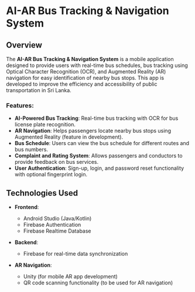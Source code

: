 # AI-AR Bus Tracking & Navigation System

## Overview

The **AI-AR Bus Tracking & Navigation System** is a mobile application designed to provide users with real-time bus schedules, bus tracking using Optical Character Recognition (OCR), and Augmented Reality (AR) navigation for easy identification of nearby bus stops. This app is developed to improve the efficiency and accessibility of public transportation in Sri Lanka.

### Features:
- **AI-Powered Bus Tracking**: Real-time bus tracking with OCR for bus license plate recognition.
- **AR Navigation**: Helps passengers locate nearby bus stops using Augmented Reality (feature in development).
- **Bus Schedule**: Users can view the bus schedule for different routes and bus numbers.
- **Complaint and Rating System**: Allows passengers and conductors to provide feedback on bus services.
- **User Authentication**: Sign-up, login, and password reset functionality with optional fingerprint login.

## Technologies Used

- **Frontend**: 
  - Android Studio (Java/Kotlin)
  - Firebase Authentication
  - Firebase Realtime Database

- **Backend**: 
  - Firebase for real-time data synchronization
  
- **AR Navigation**: 
  - Unity (for mobile AR app development)
  - QR code scanning functionality (to be used for AR navigation)
